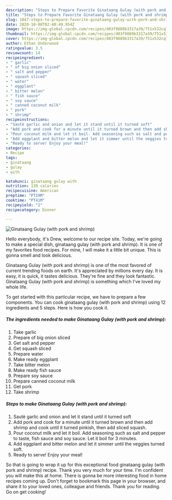 ```yaml
---
description: "Steps to Prepare Favorite Ginataang Gulay (with pork and shrimp)"
title: "Steps to Prepare Favorite Ginataang Gulay (with pork and shrimp)"
slug: 1047-steps-to-prepare-favorite-ginataang-gulay-with-pork-and-shrimp
date: 2020-10-08T02:40:49.954Z
image: https://img-global.cpcdn.com/recipes/d03f9889b3317a39/751x532cq70/ginataang-gulay-with-pork-and-shrimp-recipe-main-photo.jpg
thumbnail: https://img-global.cpcdn.com/recipes/d03f9889b3317a39/751x532cq70/ginataang-gulay-with-pork-and-shrimp-recipe-main-photo.jpg
cover: https://img-global.cpcdn.com/recipes/d03f9889b3317a39/751x532cq70/ginataang-gulay-with-pork-and-shrimp-recipe-main-photo.jpg
author: Ethan Underwood
ratingvalue: 3.5
reviewcount: 14
recipeingredient:
- " garlic"
- " of big onion sliced"
- " salt and pepper"
- " squash sliced"
- " water"
- " eggplant"
- " bitter melon"
- " fish sauce"
- " soy sauce"
- " canned coconut milk"
- " pork"
- " shrimp"
recipeinstructions:
- "Sautè garlic and onion and let it stand until it turned soft"
- "Add pork and cook for a minute until it turned brown and then add shrimp and cook until it turned pinkish, then add sliced squash."
- "Pour coconut milk and let it boil. Add seasoning such as salt and pepper to taste, fish sauce and soy sauce. Let it boil for 3 minutes."
- "Add eggplant and bitter melon and let it simmer until the veggies turned soft."
- "Ready to serve! Enjoy your meal!"
categories:
- Recipe
tags:
- ginataang
- gulay
- with

katakunci: ginataang gulay with 
nutrition: 139 calories
recipecuisine: American
preptime: "PT19M"
cooktime: "PT41M"
recipeyield: "2"
recipecategory: Dinner

---
```



![Ginataang Gulay (with pork and shrimp)](https://img-global.cpcdn.com/recipes/d03f9889b3317a39/751x532cq70/ginataang-gulay-with-pork-and-shrimp-recipe-main-photo.jpg)

Hello everybody, it's Drew, welcome to our recipe site. Today, we're going to make a special dish, ginataang gulay (with pork and shrimp). It is one of my favorites food recipes. For mine, I will make it a little bit unique. This is gonna smell and look delicious.

Ginataang Gulay (with pork and shrimp) is one of the most favored of current trending foods on earth. It's appreciated by millions every day. It is easy, it is quick, it tastes delicious. They're fine and they look fantastic. Ginataang Gulay (with pork and shrimp) is something which I've loved my whole life.




To get started with this particular recipe, we have to prepare a few components. You can cook ginataang gulay (with pork and shrimp) using 12 ingredients and 5 steps. Here is how you cook it.

<!--inarticleads1-->

##### The ingredients needed to make Ginataang Gulay (with pork and shrimp):

1. Take  garlic
1. Prepare  of big onion sliced
1. Get  salt and pepper
1. Get  squash sliced
1. Prepare  water
1. Make ready  eggplant
1. Take  bitter melon
1. Make ready  fish sauce
1. Prepare  soy sauce
1. Prepare  canned coconut milk
1. Get  pork
1. Take  shrimp




<!--inarticleads2-->

##### Steps to make Ginataang Gulay (with pork and shrimp):

1. Sautè garlic and onion and let it stand until it turned soft
1. Add pork and cook for a minute until it turned brown and then add shrimp and cook until it turned pinkish, then add sliced squash.
1. Pour coconut milk and let it boil. Add seasoning such as salt and pepper to taste, fish sauce and soy sauce. Let it boil for 3 minutes.
1. Add eggplant and bitter melon and let it simmer until the veggies turned soft.
1. Ready to serve! Enjoy your meal!




So that is going to wrap it up for this exceptional food ginataang gulay (with pork and shrimp) recipe. Thank you very much for your time. I'm confident you will make this at home. There is gonna be more interesting food in home recipes coming up. Don't forget to bookmark this page in your browser, and share it to your loved ones, colleague and friends. Thank you for reading. Go on get cooking!
